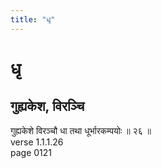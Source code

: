 ```yaml
---
title: "धृ"
---
```


# धृ
## गुह्यकेश, विरञ्चि
गुह्यकेशे विरञ्चौ धा तथा धूर्भारकम्पयोः ॥ २६ ॥<BR>verse 1.1.1.26<BR>page 0121

